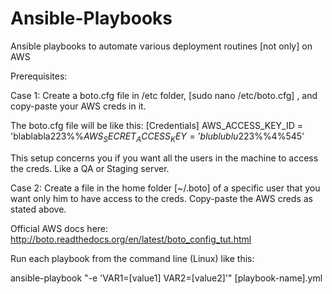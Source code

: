 # Ansible-Playbooks
Ansible playbooks to automate various deployment routines [not only] on AWS 

Prerequisites:

Case 1:
Create a boto.cfg file in /etc folder, [sudo nano /etc/boto.cfg] , 
and copy-paste your AWS creds in it.

The boto.cfg file will be like this:
[Credentials]
AWS_ACCESS_KEY_ID = 'blablabla223%$%$%$%4%545'
AWS_SECRET_ACCESS_KEY = 'blublublu223%$%$%$%4%545'

This setup concerns you if you want all the users in the machine to access the creds. 
Like a QA or Staging server.

Case 2:
Create a file in the home folder [~/.boto] of a specific user that you want only him to have access to the creds.
Copy-paste the AWS creds as stated above.

Official AWS docs here: http://boto.readthedocs.org/en/latest/boto_config_tut.html


Run each playbook from the command line (Linux) like this:

ansible-playbook "-e 'VAR1=[value1] VAR2=[value2]'" [playbook-name].yml

